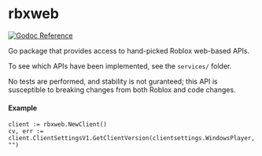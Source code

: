 # rbxweb
[pkg.go.dev]:     https://pkg.go.dev/github.com/apprehensions/rbxweb
[pkg.go.dev_img]: https://img.shields.io/badge/%E2%80%8B-reference-007d9c?logo=go&logoColor=white&style=flat-square

[![Godoc Reference][pkg.go.dev_img]][pkg.go.dev]

Go package that provides access to hand-picked Roblox web-based APIs.

To see which APIs have been implemented, see the `services/` folder.

No tests are performed, and stability is not guranteed; this API is susceptible to breaking changes from both Roblox and code changes.

#### Example

```
client := rbxweb.NewClient()
cv, err := client.ClientSettingsV1.GetClientVersion(clientsettings.WindowsPlayer, "")
```